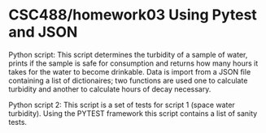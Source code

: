 # CSC488/homework03 Using Pytest and JSON

Python script: This script determines the turbidity of a sample of water, prints if the sample is safe for consumption and returns how many hours it takes for the water to become drinkable. Data is import from a JSON file containing a list of dictionaires; two functions are used one to calculate turbidity and another to calculate hours of decay necessary. 

Python script 2: This script is a set of tests for script 1 (space water turbidity). Using the PYTEST framework this script contains a list of sanity tests. 